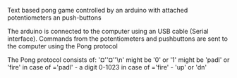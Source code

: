 Text based pong game controlled by an arduino with attached potentiometers an push-buttons

The arduino is connected to the computer using an USB cable (Serial interface). Commands from the potentiometers and pushbuttons are sent to the computer using the Pong protocol

The Pong protocol consists of:
<player>'¤'<action>'¤'<argument>'\n'
<player> might be '0' or '1'
<action> might be 'padl' or 'fire'
<argument> in case of <action>='padl' - a digit 0-1023
<argument> in case of <action>='fire' - 'up' or 'dn'
 
